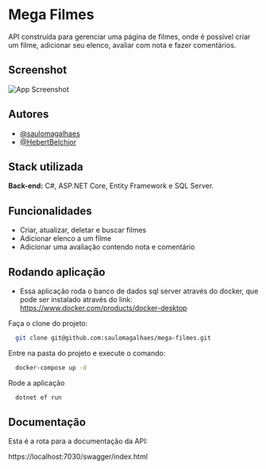 
# Mega Filmes

API construída para gerenciar uma página de filmes, onde é possível criar um filme, adicionar seu elenco, avaliar com nota e fazer comentários.

## Screenshot

![App Screenshot](https://github.com/saulomagalhaes/mega-filmes/blob/main/images/swagger1.jpg)


## Autores

- [@saulomagalhaes](https://www.linkedin.com/in/sauloam/)
- [@HebertBelchior](https://www.linkedin.com/in/hebert-belchior/)

## Stack utilizada

**Back-end:** C#, ASP.NET Core, Entity Framework e SQL Server.




## Funcionalidades

- Criar, atualizar, deletar e buscar filmes
- Adicionar elenco a um filme
- Adicionar uma avaliação contendo nota e comentário



## Rodando aplicação
- Essa aplicação roda o banco de dados sql server através do docker, que pode ser instalado através do link: https://www.docker.com/products/docker-desktop

Faça o clone do projeto:
```bash
  git clone git@github.com:saulomagalhaes/mega-filmes.git
```
Entre na pasta do projeto e execute o comando:
```bash
  docker-compose up -d
```
Rode a aplicação
```bash
  dotnet ef run
```
## Documentação
Esta é a rota para a documentação da API:

https://localhost:7030/swagger/index.html

